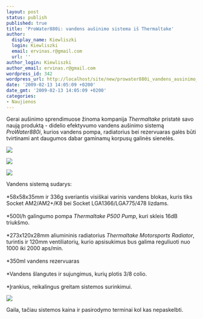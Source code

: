 ```yaml
---
layout: post
status: publish
published: true
title: 'ProWater880i: vandens aušinimo sistema iš Thermaltake'
author:
  display_name: Kiewliszki
  login: Kiewliszki
  email: ervinas.r@gmail.com
  url: ''
author_login: Kiewliszki
author_email: ervinas.r@gmail.com
wordpress_id: 342
wordpress_url: http://localhost/site/new/prowater880i_vandens_ausinimo_sistema_is_thermaltake/
date: '2009-02-13 14:05:09 +0200'
date_gmt: '2009-02-13 14:05:09 +0200'
categories:
- Naujienos
---
```

<p>Gerai aušinimo sprendimuose žinoma kompanija <i>Thermaltake</i> pristatė savo naują produktą - didelio efektyvumo vandens aušinimo sistemą <i>ProWater880i</i>, kurios vandens pompa, radiatorius bei rezervuaras galės būti tvirtinami ant daugumos dabar gaminamų korpusų galinės sienelės. </p>
<p><img src="http://svarke.technews.lt/water880.jpg" /></p>
<p><img src="http://svarke.technews.lt/water8801.jpg" /></p>
<p><img src="http://svarke.technews.lt/water8802.jpg" /></p>
<p>Vandens sistemą sudarys:<br />
<br />*58x58x35mm ir 336g sveriantis visiškai varinis vandens blokas, kuris tiks Socket AM2/AM2+/K8 bei Socket LGA1366/LGA775/478 lizdams.<br />
<br />*500l/h galingumo pompa <i>Thermaltake P500 Pump</i>, kuri skleis 16dB triukšmo.<br />
<br />*273x120x28mm aliumininis radiatorius <i>Thermaltake Motorsports Radiator</i>, turintis ir 120mm ventiliatorių, kurio apsisukimus bus galima reguliuoti nuo 1000 iki 2000 aps/min.<br />
<br />*350ml vandens rezervuaras<br />
<br />*Vandens šlangutes ir sujungimus, kurių plotis 3/8 colio.<br />
<br />*Įrankius, reikalingus greitam sistemos surinkimui. </p>
<p><img src="http://svarke.technews.lt/water8803.jpg" /></p>
<p>Gaila, tačiau sistemos kaina ir pasirodymo terminai kol kas nepaskelbti.</p>
